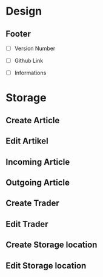 # Design

## Footer
- [ ] Version Number
- [ ] Github Link
- [ ] Informations


# Storage

## Create Article

## Edit Artikel

## Incoming Article

## Outgoing Article

## Create Trader

## Edit Trader

## Create Storage location

## Edit Storage location